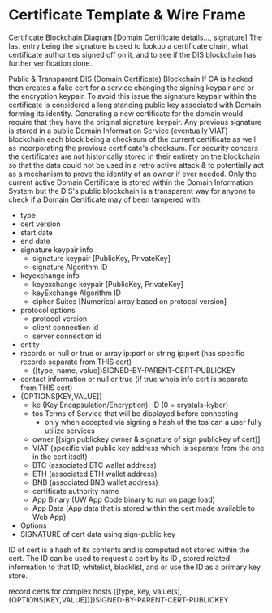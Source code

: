 # Certificate Template & Wire Frame

Certificate Blockchain Diagram
[Domain Certificate details..., signature]
The last entry being the signature is used to lookup a certificate chain, what certificate authorities signed off on it, and to see if the DIS blockchain has further verification done.

Public & Transparent DIS (Domain Certificate) Blockchain
If CA is hacked then creates a fake cert for a service changing the signing keypair and or the encryption keypair. To avoid this issue the signature keypair within the certificate is considered a long standing public key associated with Domain forming its identity. Generating a new certificate for the domain would require that they have the original signature keypair. Any previous signature is stored in a public Domain Information Service (eventually VIAT) blockchain each block being a checksum of the current certificate as well as incorporating the previous certificate's checksum. For security concers the certificates are not historically stored in their entirety on the blockchain so that the data could not be used in a retro active attack & to potentially act as a mechanism to prove the identity of an owner if ever needed. Only the current active Domain Certificate is stored within the Domain Information System but the DIS's public blockchain is a transparent way for anyone to check if a Domain Certificate may of been tampered with.

- type
- cert version
- start date
- end date
- signature keypair info
  - signature keypair [PublicKey, PrivateKey]
  - signature Algorithm ID
- keyexchange info
  - keyexchange keypair [PublicKey, PrivateKey]
  - keyExchange Algorithm ID
  - cipher Suites [Numerical array based on protocol version]
- protocol options
  - protocol version
  - client connection id
  - server connection id
- entity
- records or null or true or array ip:port or string ip:port (has specific records separate from THIS cert)
  - ([type, name, value])SIGNED-BY-PARENT-CERT-PUBLICKEY
- contact information or null or true (if true whois info cert is separate from THIS cert)
- {OPTIONS[KEY,VALUE]}
  - ke (Key Encapsulation/Encryption): ID (0 = crystals-kyber)
  - tos Terms of Service that will be displayed before connecting
    - only when accepted via signing a hash of the tos can a user fully utilize services
  - owner [(sign publickey owner & signature of sign publickey of cert)]
  - VIAT (specific viat public key address which is separate from the one in the cert itself)
  - BTC (associated BTC wallet address)
  - ETH (associated ETH wallet address)
  - BNB (associated BNB wallet address)
  - certificate authority name
  - App Binary (UW App Code binary to run on page load)
  - App Data (App data that is stored within the cert made available to Web App)
- Options
- SIGNATURE of cert data using sign-public key

ID of cert is a hash of its contents and is computed not stored within the cert. The ID can be used to request a cert by its ID , stored related information to that ID, whitelist, blacklist, and or use the ID as a primary key store.

record certs for complex hosts
([type, key, value(s), {OPTIONS[KEY,VALUE]}])SIGNED-BY-PARENT-CERT-PUBLICKEY
